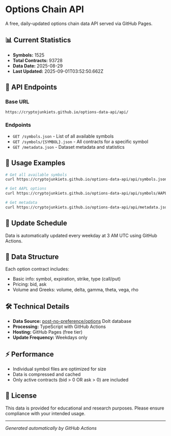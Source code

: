 # Options Chain API

A free, daily-updated options chain data API served via GitHub Pages.

## 📊 Current Statistics
- **Symbols:** 1525
- **Total Contracts:** 93728
- **Data Date:** 2025-08-29
- **Last Updated:** 2025-09-01T03:52:50.662Z

## 🚀 API Endpoints

### Base URL
`https://cryptojunkiets.github.io/options-data-api/api/`

### Endpoints
- `GET /symbols.json` - List of all available symbols
- `GET /symbols/{SYMBOL}.json` - All contracts for a specific symbol
- `GET /metadata.json` - Dataset metadata and statistics

## 📖 Usage Examples

```bash
# Get all available symbols
curl https://cryptojunkiets.github.io/options-data-api/api/symbols.json

# Get AAPL options
curl https://cryptojunkiets.github.io/options-data-api/api/symbols/AAPL.json

# Get metadata
curl https://cryptojunkiets.github.io/options-data-api/api/metadata.json
```

## 🔄 Update Schedule
Data is automatically updated every weekday at 3 AM UTC using GitHub Actions.

## 📁 Data Structure
Each option contract includes:
- Basic info: symbol, expiration, strike, type (call/put)
- Pricing: bid, ask
- Volume and Greeks: volume, delta, gamma, theta, vega, rho

## 🛠️ Technical Details
- **Data Source:** [post-no-preference/options](https://www.dolthub.com/repositories/post-no-preference/options) Dolt database
- **Processing:** TypeScript with GitHub Actions
- **Hosting:** GitHub Pages (free tier)
- **Update Frequency:** Weekdays only

## ⚡ Performance
- Individual symbol files are optimized for size
- Data is compressed and cached
- Only active contracts (bid > 0 OR ask > 0) are included

## 📝 License
This data is provided for educational and research purposes. Please ensure compliance with your intended usage.

---
*Generated automatically by GitHub Actions*
